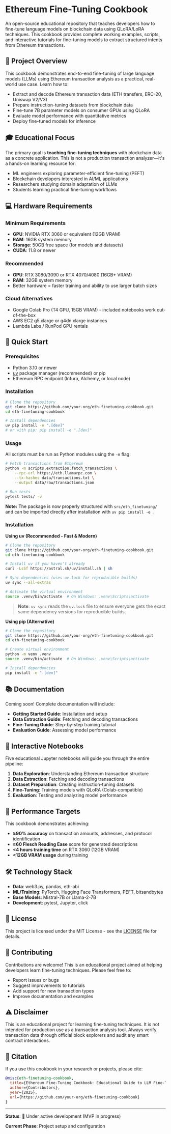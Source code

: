 # Ethereum Fine-Tuning Cookbook

An open-source educational repository that teaches developers how to fine-tune language models on blockchain data using QLoRA/LoRA techniques. This cookbook provides complete working examples, scripts, and interactive tutorials for fine-tuning models to extract structured intents from Ethereum transactions.

## 🎯 Project Overview

This cookbook demonstrates end-to-end fine-tuning of large language models (LLMs) using Ethereum transaction analysis as a practical, real-world use case. Learn how to:

- Extract and decode Ethereum transaction data (ETH transfers, ERC-20, Uniswap V2/V3)
- Prepare instruction-tuning datasets from blockchain data
- Fine-tune 7B parameter models on consumer GPUs using QLoRA
- Evaluate model performance with quantitative metrics
- Deploy fine-tuned models for inference

## 🎓 Educational Focus

The primary goal is **teaching fine-tuning techniques** with blockchain data as a concrete application. This is not a production transaction analyzer—it's a hands-on learning resource for:

- ML engineers exploring parameter-efficient fine-tuning (PEFT)
- Blockchain developers interested in AI/ML applications
- Researchers studying domain adaptation of LLMs
- Students learning practical fine-tuning workflows

## 💻 Hardware Requirements

### Minimum Requirements
- **GPU**: NVIDIA RTX 3060 or equivalent (12GB VRAM)
- **RAM**: 16GB system memory
- **Storage**: 50GB free space (for models and datasets)
- **CUDA**: 11.8 or newer

### Recommended
- **GPU**: RTX 3080/3090 or RTX 4070/4080 (16GB+ VRAM)
- **RAM**: 32GB system memory
- Better hardware = faster training and ability to use larger batch sizes

### Cloud Alternatives
- Google Colab Pro (T4 GPU, 15GB VRAM) - included notebooks work out-of-the-box
- AWS EC2 g5.xlarge or g4dn.xlarge instances
- Lambda Labs / RunPod GPU rentals

## 🚀 Quick Start

### Prerequisites
- Python 3.10 or newer
- [uv](https://github.com/astral-sh/uv) package manager (recommended) or pip
- Ethereum RPC endpoint (Infura, Alchemy, or local node)

### Installation

```bash
# Clone the repository
git clone https://github.com/your-org/eth-finetuning-cookbook.git
cd eth-finetuning-cookbook

# Install dependencies
uv pip install -e ".[dev]"
# or with pip: pip install -e ".[dev]"
```

### Usage

All scripts must be run as Python modules using the `-m` flag:

```bash
# Fetch transactions from Ethereum
python -m scripts.extraction.fetch_transactions \
    --rpc-url https://eth.llamarpc.com \
    --tx-hashes data/transactions.txt \
    --output data/raw/transactions.json

# Run tests
pytest tests/ -v
```

**Note:** The package is now properly structured with `src/eth_finetuning/` and can be imported directly after installation with `uv pip install -e .`

### Installation

**Using uv (Recommended - Fast & Modern)**
```bash
# Clone the repository
git clone https://github.com/your-org/eth-finetuning-cookbook.git
cd eth-finetuning-cookbook

# Install uv if you haven't already
curl -LsSf https://astral.sh/uv/install.sh | sh

# Sync dependencies (uses uv.lock for reproducible builds)
uv sync --all-extras

# Activate the virtual environment
source .venv/bin/activate  # On Windows: .venv\Scripts\activate
```

> **Note**: `uv sync` reads the `uv.lock` file to ensure everyone gets the exact same dependency versions for reproducible builds.

**Using pip (Alternative)**
```bash
# Clone the repository
git clone https://github.com/your-org/eth-finetuning-cookbook.git
cd eth-finetuning-cookbook

# Create virtual environment
python -m venv .venv
source .venv/bin/activate  # On Windows: .venv\Scripts\activate

# Install dependencies
pip install -e ".[dev]"
```

## 📚 Documentation

Coming soon! Complete documentation will include:

- **Getting Started Guide**: Installation and setup
- **Data Extraction Guide**: Fetching and decoding transactions
- **Fine-Tuning Guide**: Step-by-step training tutorial
- **Evaluation Guide**: Assessing model performance

## 📓 Interactive Notebooks

Five educational Jupyter notebooks will guide you through the entire pipeline:

1. **Data Exploration**: Understanding Ethereum transaction structure
2. **Data Extraction**: Fetching and decoding transactions
3. **Dataset Preparation**: Creating instruction-tuning datasets
4. **Fine-Tuning**: Training models with QLoRA (Colab-compatible)
5. **Evaluation**: Testing and analyzing model performance

## 🎯 Performance Targets

This cookbook demonstrates achieving:

- **≥90% accuracy** on transaction amounts, addresses, and protocol identification
- **≥60 Flesch Reading Ease** score for generated descriptions
- **<4 hours training time** on RTX 3060 (12GB VRAM)
- **<12GB VRAM usage** during training

## 🛠️ Technology Stack

- **Data**: web3.py, pandas, eth-abi
- **ML/Training**: PyTorch, Hugging Face Transformers, PEFT, bitsandbytes
- **Base Models**: Mistral-7B or Llama-2-7B
- **Development**: pytest, Jupyter, click

## 📝 License

This project is licensed under the MIT License - see the [LICENSE](LICENSE) file for details.

## 🤝 Contributing

Contributions are welcome! This is an educational project aimed at helping developers learn fine-tuning techniques. Please feel free to:

- Report issues or bugs
- Suggest improvements to tutorials
- Add support for new transaction types
- Improve documentation and examples

## ⚠️ Disclaimer

This is an educational project for learning fine-tuning techniques. It is not intended for production use as a transaction analysis tool. Always verify transaction data through official block explorers and audit any smart contract interactions.

## 📖 Citation

If you use this cookbook in your research or projects, please cite:

```bibtex
@misc{eth-finetuning-cookbook,
  title={Ethereum Fine-Tuning Cookbook: Educational Guide to LLM Fine-Tuning on Blockchain Data},
  author={Contributors},
  year={2025},
  url={https://github.com/your-org/eth-finetuning-cookbook}
}
```

---

**Status**: 🚧 Under active development (MVP in progress)

**Current Phase**: Project setup and configuration
